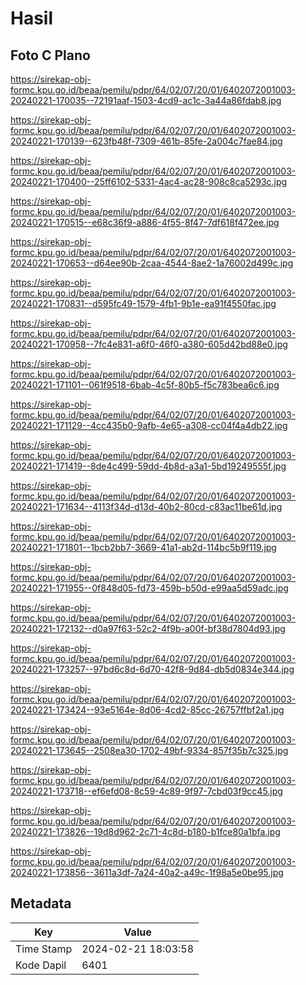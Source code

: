 # Hasil

## Foto C Plano

https://sirekap-obj-formc.kpu.go.id/beaa/pemilu/pdpr/64/02/07/20/01/6402072001003-20240221-170035--72191aaf-1503-4cd9-ac1c-3a44a86fdab8.jpg

https://sirekap-obj-formc.kpu.go.id/beaa/pemilu/pdpr/64/02/07/20/01/6402072001003-20240221-170139--623fb48f-7309-461b-85fe-2a004c7fae84.jpg

https://sirekap-obj-formc.kpu.go.id/beaa/pemilu/pdpr/64/02/07/20/01/6402072001003-20240221-170400--25ff6102-5331-4ac4-ac28-908c8ca5293c.jpg

https://sirekap-obj-formc.kpu.go.id/beaa/pemilu/pdpr/64/02/07/20/01/6402072001003-20240221-170515--e68c36f9-a886-4f55-8f47-7df618f472ee.jpg

https://sirekap-obj-formc.kpu.go.id/beaa/pemilu/pdpr/64/02/07/20/01/6402072001003-20240221-170653--d64ee90b-2caa-4544-8ae2-1a76002d499c.jpg

https://sirekap-obj-formc.kpu.go.id/beaa/pemilu/pdpr/64/02/07/20/01/6402072001003-20240221-170831--d595fc49-1579-4fb1-9b1e-ea91f4550fac.jpg

https://sirekap-obj-formc.kpu.go.id/beaa/pemilu/pdpr/64/02/07/20/01/6402072001003-20240221-170958--7fc4e831-a6f0-46f0-a380-605d42bd88e0.jpg

https://sirekap-obj-formc.kpu.go.id/beaa/pemilu/pdpr/64/02/07/20/01/6402072001003-20240221-171101--061f9518-6bab-4c5f-80b5-f5c783bea6c6.jpg

https://sirekap-obj-formc.kpu.go.id/beaa/pemilu/pdpr/64/02/07/20/01/6402072001003-20240221-171129--4cc435b0-9afb-4e65-a308-cc04f4a4db22.jpg

https://sirekap-obj-formc.kpu.go.id/beaa/pemilu/pdpr/64/02/07/20/01/6402072001003-20240221-171419--8de4c499-59dd-4b8d-a3a1-5bd19249555f.jpg

https://sirekap-obj-formc.kpu.go.id/beaa/pemilu/pdpr/64/02/07/20/01/6402072001003-20240221-171634--4113f34d-d13d-40b2-80cd-c83ac11be61d.jpg

https://sirekap-obj-formc.kpu.go.id/beaa/pemilu/pdpr/64/02/07/20/01/6402072001003-20240221-171801--1bcb2bb7-3669-41a1-ab2d-114bc5b9f119.jpg

https://sirekap-obj-formc.kpu.go.id/beaa/pemilu/pdpr/64/02/07/20/01/6402072001003-20240221-171955--0f848d05-fd73-459b-b50d-e99aa5d59adc.jpg

https://sirekap-obj-formc.kpu.go.id/beaa/pemilu/pdpr/64/02/07/20/01/6402072001003-20240221-172132--d0a97f63-52c2-4f9b-a00f-bf38d7804d93.jpg

https://sirekap-obj-formc.kpu.go.id/beaa/pemilu/pdpr/64/02/07/20/01/6402072001003-20240221-173257--97bd6c8d-6d70-42f8-9d84-db5d0834e344.jpg

https://sirekap-obj-formc.kpu.go.id/beaa/pemilu/pdpr/64/02/07/20/01/6402072001003-20240221-173424--93e5164e-8d06-4cd2-85cc-26757ffbf2a1.jpg

https://sirekap-obj-formc.kpu.go.id/beaa/pemilu/pdpr/64/02/07/20/01/6402072001003-20240221-173645--2508ea30-1702-49bf-9334-857f35b7c325.jpg

https://sirekap-obj-formc.kpu.go.id/beaa/pemilu/pdpr/64/02/07/20/01/6402072001003-20240221-173718--ef6efd08-8c59-4c89-9f97-7cbd03f9cc45.jpg

https://sirekap-obj-formc.kpu.go.id/beaa/pemilu/pdpr/64/02/07/20/01/6402072001003-20240221-173826--19d8d962-2c71-4c8d-b180-b1fce80a1bfa.jpg

https://sirekap-obj-formc.kpu.go.id/beaa/pemilu/pdpr/64/02/07/20/01/6402072001003-20240221-173856--3611a3df-7a24-40a2-a49c-1f98a5e0be95.jpg


## Metadata

| Key        | Value               |
| ---------- | ------------------- |
| Time Stamp | 2024-02-21 18:03:58 |
| Kode Dapil | 6401                |



